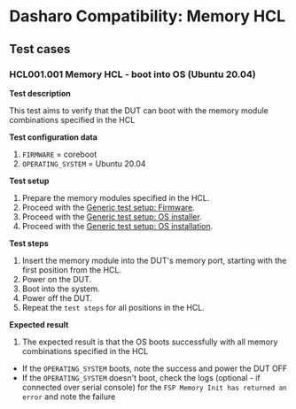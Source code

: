 # Dasharo Compatibility: Memory HCL

## Test cases

### HCL001.001 Memory HCL - boot into OS (Ubuntu 20.04)

**Test description**

This test aims to verify that the DUT can boot with the memory
module combinations specified in the HCL

**Test configuration data**

1. `FIRMWARE` = coreboot
1. `OPERATING_SYSTEM` = Ubuntu 20.04

**Test setup**

1. Prepare the memory modules specified in the HCL.
1. Proceed with the
    [Generic test setup: Firmware](../generic-test-setup/#firmware).
1. Proceed with the
    [Generic test setup: OS installer](../../dasharo-compatibility/generic-test-setup/#os-installer).
1. Proceed with the
    [Generic test setup: OS installation](../../dasharo-compatibility/generic-test-setup/#os-installation).

**Test steps**

1. Insert the memory module into the DUT's memory port, starting with the first
    position from the HCL.
1. Power on the DUT.
1. Boot into the system.
1. Power off the DUT.
1. Repeat the `test steps` for all positions in the HCL.

**Expected result**

1. The expected result is that the OS boots successfully with all memory
   combinations specified in the HCL
  * If the `OPERATING_SYSTEM` boots, note the success and power the DUT OFF
  * If the `OPERATING_SYSTEM` doesn't boot, check the logs (optional - if
    connected over serial console) for the
    `FSP Memory Init has returned an error` and note the failure
